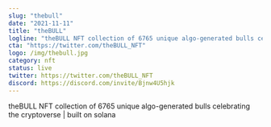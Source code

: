 ```yaml
---
slug: "thebull"
date: "2021-11-11"
title: "theBULL"
logline: "theBULL NFT collection of 6765 unique algo-generated bulls celebrating the cryptoverse | built on solana"
cta: "https://twitter.com/theBULL_NFT"
logo: /img/thebull.jpg
category: nft
status: live
twitter: https://twitter.com/theBULL_NFT
discord: https://discord.com/invite/Bjnw4U5hjk
---
```


theBULL NFT collection of 6765 unique algo-generated bulls celebrating the cryptoverse | built on solana
